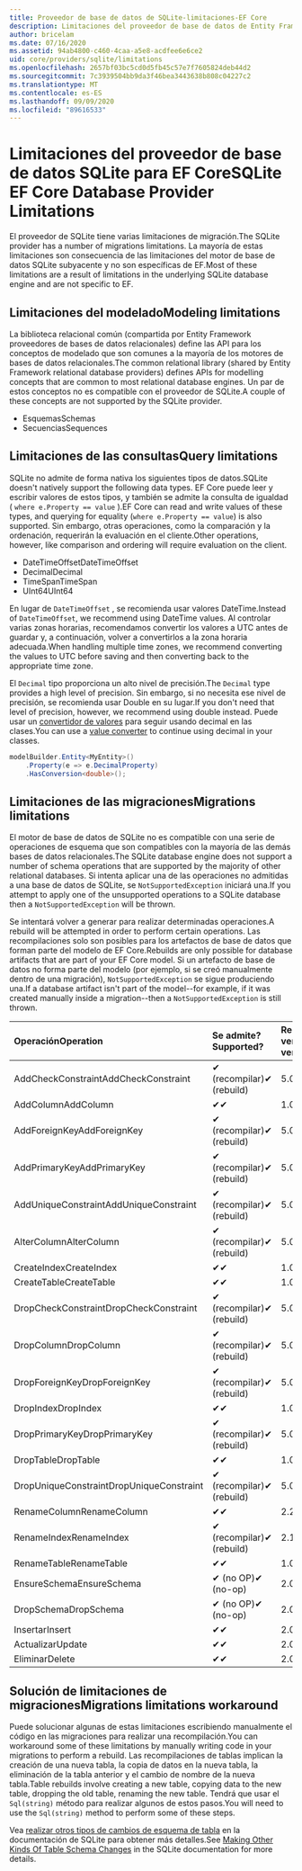 ```yaml
---
title: Proveedor de base de datos de SQLite-limitaciones-EF Core
description: Limitaciones del proveedor de base de datos de Entity Framework Core SQLite en comparación con otros proveedores
author: bricelam
ms.date: 07/16/2020
ms.assetid: 94ab4800-c460-4caa-a5e8-acdfee6e6ce2
uid: core/providers/sqlite/limitations
ms.openlocfilehash: 2657bf03bc5cd0d5fb45c57e7f7605824deb44d2
ms.sourcegitcommit: 7c3939504bb9da3f46bea3443638b808c04227c2
ms.translationtype: MT
ms.contentlocale: es-ES
ms.lasthandoff: 09/09/2020
ms.locfileid: "89616533"
---
```

# <a name="sqlite-ef-core-database-provider-limitations"></a><span data-ttu-id="43d9d-103">Limitaciones del proveedor de base de datos SQLite para EF Core</span><span class="sxs-lookup"><span data-stu-id="43d9d-103">SQLite EF Core Database Provider Limitations</span></span>

<span data-ttu-id="43d9d-104">El proveedor de SQLite tiene varias limitaciones de migración.</span><span class="sxs-lookup"><span data-stu-id="43d9d-104">The SQLite provider has a number of migrations limitations.</span></span> <span data-ttu-id="43d9d-105">La mayoría de estas limitaciones son consecuencia de las limitaciones del motor de base de datos SQLite subyacente y no son específicas de EF.</span><span class="sxs-lookup"><span data-stu-id="43d9d-105">Most of these limitations are a result of limitations in the underlying SQLite database engine and are not specific to EF.</span></span>

## <a name="modeling-limitations"></a><span data-ttu-id="43d9d-106">Limitaciones del modelado</span><span class="sxs-lookup"><span data-stu-id="43d9d-106">Modeling limitations</span></span>

<span data-ttu-id="43d9d-107">La biblioteca relacional común (compartida por Entity Framework proveedores de bases de datos relacionales) define las API para los conceptos de modelado que son comunes a la mayoría de los motores de bases de datos relacionales.</span><span class="sxs-lookup"><span data-stu-id="43d9d-107">The common relational library (shared by Entity Framework relational database providers) defines APIs for modelling concepts that are common to most relational database engines.</span></span> <span data-ttu-id="43d9d-108">Un par de estos conceptos no es compatible con el proveedor de SQLite.</span><span class="sxs-lookup"><span data-stu-id="43d9d-108">A couple of these concepts are not supported by the SQLite provider.</span></span>

* <span data-ttu-id="43d9d-109">Esquemas</span><span class="sxs-lookup"><span data-stu-id="43d9d-109">Schemas</span></span>
* <span data-ttu-id="43d9d-110">Secuencias</span><span class="sxs-lookup"><span data-stu-id="43d9d-110">Sequences</span></span>

## <a name="query-limitations"></a><span data-ttu-id="43d9d-111">Limitaciones de las consultas</span><span class="sxs-lookup"><span data-stu-id="43d9d-111">Query limitations</span></span>

<span data-ttu-id="43d9d-112">SQLite no admite de forma nativa los siguientes tipos de datos.</span><span class="sxs-lookup"><span data-stu-id="43d9d-112">SQLite doesn't natively support the following data types.</span></span> <span data-ttu-id="43d9d-113">EF Core puede leer y escribir valores de estos tipos, y también se admite la consulta de igualdad ( `where e.Property == value` ).</span><span class="sxs-lookup"><span data-stu-id="43d9d-113">EF Core can read and write values of these types, and querying for equality (`where e.Property == value`) is also supported.</span></span> <span data-ttu-id="43d9d-114">Sin embargo, otras operaciones, como la comparación y la ordenación, requerirán la evaluación en el cliente.</span><span class="sxs-lookup"><span data-stu-id="43d9d-114">Other operations, however, like comparison and ordering will require evaluation on the client.</span></span>

* <span data-ttu-id="43d9d-115">DateTimeOffset</span><span class="sxs-lookup"><span data-stu-id="43d9d-115">DateTimeOffset</span></span>
* <span data-ttu-id="43d9d-116">Decimal</span><span class="sxs-lookup"><span data-stu-id="43d9d-116">Decimal</span></span>
* <span data-ttu-id="43d9d-117">TimeSpan</span><span class="sxs-lookup"><span data-stu-id="43d9d-117">TimeSpan</span></span>
* <span data-ttu-id="43d9d-118">UInt64</span><span class="sxs-lookup"><span data-stu-id="43d9d-118">UInt64</span></span>

<span data-ttu-id="43d9d-119">En lugar de `DateTimeOffset` , se recomienda usar valores DateTime.</span><span class="sxs-lookup"><span data-stu-id="43d9d-119">Instead of `DateTimeOffset`, we recommend using DateTime values.</span></span> <span data-ttu-id="43d9d-120">Al controlar varias zonas horarias, recomendamos convertir los valores a UTC antes de guardar y, a continuación, volver a convertirlos a la zona horaria adecuada.</span><span class="sxs-lookup"><span data-stu-id="43d9d-120">When handling multiple time zones, we recommend converting the values to UTC before saving and then converting back to the appropriate time zone.</span></span>

<span data-ttu-id="43d9d-121">El `Decimal` tipo proporciona un alto nivel de precisión.</span><span class="sxs-lookup"><span data-stu-id="43d9d-121">The `Decimal` type provides a high level of precision.</span></span> <span data-ttu-id="43d9d-122">Sin embargo, si no necesita ese nivel de precisión, se recomienda usar Double en su lugar.</span><span class="sxs-lookup"><span data-stu-id="43d9d-122">If you don't need that level of precision, however, we recommend using double instead.</span></span> <span data-ttu-id="43d9d-123">Puede usar un [convertidor de valores](xref:core/modeling/value-conversions) para seguir usando decimal en las clases.</span><span class="sxs-lookup"><span data-stu-id="43d9d-123">You can use a [value converter](xref:core/modeling/value-conversions) to continue using decimal in your classes.</span></span>

``` csharp
modelBuilder.Entity<MyEntity>()
    .Property(e => e.DecimalProperty)
    .HasConversion<double>();
```

## <a name="migrations-limitations"></a><span data-ttu-id="43d9d-124">Limitaciones de las migraciones</span><span class="sxs-lookup"><span data-stu-id="43d9d-124">Migrations limitations</span></span>

<span data-ttu-id="43d9d-125">El motor de base de datos de SQLite no es compatible con una serie de operaciones de esquema que son compatibles con la mayoría de las demás bases de datos relacionales.</span><span class="sxs-lookup"><span data-stu-id="43d9d-125">The SQLite database engine does not support a number of schema operations that are supported by the majority of other relational databases.</span></span> <span data-ttu-id="43d9d-126">Si intenta aplicar una de las operaciones no admitidas a una base de datos de SQLite, se `NotSupportedException` iniciará una.</span><span class="sxs-lookup"><span data-stu-id="43d9d-126">If you attempt to apply one of the unsupported operations to a SQLite database then a `NotSupportedException` will be thrown.</span></span>

<span data-ttu-id="43d9d-127">Se intentará volver a generar para realizar determinadas operaciones.</span><span class="sxs-lookup"><span data-stu-id="43d9d-127">A rebuild will be attempted in order to perform certain operations.</span></span> <span data-ttu-id="43d9d-128">Las recompilaciones solo son posibles para los artefactos de base de datos que forman parte del modelo de EF Core.</span><span class="sxs-lookup"><span data-stu-id="43d9d-128">Rebuilds are only possible for database artifacts that are part of your EF Core model.</span></span> <span data-ttu-id="43d9d-129">Si un artefacto de base de datos no forma parte del modelo (por ejemplo, si se creó manualmente dentro de una migración), `NotSupportedException` se sigue produciendo una.</span><span class="sxs-lookup"><span data-stu-id="43d9d-129">If a database artifact isn't part of the model--for example, if it was created manually inside a migration--then a `NotSupportedException` is still thrown.</span></span>

| <span data-ttu-id="43d9d-130">Operación</span><span class="sxs-lookup"><span data-stu-id="43d9d-130">Operation</span></span>            | <span data-ttu-id="43d9d-131">Se admite?</span><span class="sxs-lookup"><span data-stu-id="43d9d-131">Supported?</span></span>  | <span data-ttu-id="43d9d-132">Requiere versión</span><span class="sxs-lookup"><span data-stu-id="43d9d-132">Requires version</span></span> |
|:---------------------|:------------|:-----------------|
| <span data-ttu-id="43d9d-133">AddCheckConstraint</span><span class="sxs-lookup"><span data-stu-id="43d9d-133">AddCheckConstraint</span></span>   | <span data-ttu-id="43d9d-134">✔ (recompilar)</span><span class="sxs-lookup"><span data-stu-id="43d9d-134">✔ (rebuild)</span></span> | <span data-ttu-id="43d9d-135">5.0</span><span class="sxs-lookup"><span data-stu-id="43d9d-135">5.0</span></span>              |
| <span data-ttu-id="43d9d-136">AddColumn</span><span class="sxs-lookup"><span data-stu-id="43d9d-136">AddColumn</span></span>            | <span data-ttu-id="43d9d-137">✔</span><span class="sxs-lookup"><span data-stu-id="43d9d-137">✔</span></span>           | <span data-ttu-id="43d9d-138">1.0</span><span class="sxs-lookup"><span data-stu-id="43d9d-138">1.0</span></span>              |
| <span data-ttu-id="43d9d-139">AddForeignKey</span><span class="sxs-lookup"><span data-stu-id="43d9d-139">AddForeignKey</span></span>        | <span data-ttu-id="43d9d-140">✔ (recompilar)</span><span class="sxs-lookup"><span data-stu-id="43d9d-140">✔ (rebuild)</span></span> | <span data-ttu-id="43d9d-141">5.0</span><span class="sxs-lookup"><span data-stu-id="43d9d-141">5.0</span></span>              |
| <span data-ttu-id="43d9d-142">AddPrimaryKey</span><span class="sxs-lookup"><span data-stu-id="43d9d-142">AddPrimaryKey</span></span>        | <span data-ttu-id="43d9d-143">✔ (recompilar)</span><span class="sxs-lookup"><span data-stu-id="43d9d-143">✔ (rebuild)</span></span> | <span data-ttu-id="43d9d-144">5.0</span><span class="sxs-lookup"><span data-stu-id="43d9d-144">5.0</span></span>              |
| <span data-ttu-id="43d9d-145">AddUniqueConstraint</span><span class="sxs-lookup"><span data-stu-id="43d9d-145">AddUniqueConstraint</span></span>  | <span data-ttu-id="43d9d-146">✔ (recompilar)</span><span class="sxs-lookup"><span data-stu-id="43d9d-146">✔ (rebuild)</span></span> | <span data-ttu-id="43d9d-147">5.0</span><span class="sxs-lookup"><span data-stu-id="43d9d-147">5.0</span></span>              |
| <span data-ttu-id="43d9d-148">AlterColumn</span><span class="sxs-lookup"><span data-stu-id="43d9d-148">AlterColumn</span></span>          | <span data-ttu-id="43d9d-149">✔ (recompilar)</span><span class="sxs-lookup"><span data-stu-id="43d9d-149">✔ (rebuild)</span></span> | <span data-ttu-id="43d9d-150">5.0</span><span class="sxs-lookup"><span data-stu-id="43d9d-150">5.0</span></span>              |
| <span data-ttu-id="43d9d-151">CreateIndex</span><span class="sxs-lookup"><span data-stu-id="43d9d-151">CreateIndex</span></span>          | <span data-ttu-id="43d9d-152">✔</span><span class="sxs-lookup"><span data-stu-id="43d9d-152">✔</span></span>           | <span data-ttu-id="43d9d-153">1.0</span><span class="sxs-lookup"><span data-stu-id="43d9d-153">1.0</span></span>              |
| <span data-ttu-id="43d9d-154">CreateTable</span><span class="sxs-lookup"><span data-stu-id="43d9d-154">CreateTable</span></span>          | <span data-ttu-id="43d9d-155">✔</span><span class="sxs-lookup"><span data-stu-id="43d9d-155">✔</span></span>           | <span data-ttu-id="43d9d-156">1.0</span><span class="sxs-lookup"><span data-stu-id="43d9d-156">1.0</span></span>              |
| <span data-ttu-id="43d9d-157">DropCheckConstraint</span><span class="sxs-lookup"><span data-stu-id="43d9d-157">DropCheckConstraint</span></span>  | <span data-ttu-id="43d9d-158">✔ (recompilar)</span><span class="sxs-lookup"><span data-stu-id="43d9d-158">✔ (rebuild)</span></span> | <span data-ttu-id="43d9d-159">5.0</span><span class="sxs-lookup"><span data-stu-id="43d9d-159">5.0</span></span>              |
| <span data-ttu-id="43d9d-160">DropColumn</span><span class="sxs-lookup"><span data-stu-id="43d9d-160">DropColumn</span></span>           | <span data-ttu-id="43d9d-161">✔ (recompilar)</span><span class="sxs-lookup"><span data-stu-id="43d9d-161">✔ (rebuild)</span></span> | <span data-ttu-id="43d9d-162">5.0</span><span class="sxs-lookup"><span data-stu-id="43d9d-162">5.0</span></span>              |
| <span data-ttu-id="43d9d-163">DropForeignKey</span><span class="sxs-lookup"><span data-stu-id="43d9d-163">DropForeignKey</span></span>       | <span data-ttu-id="43d9d-164">✔ (recompilar)</span><span class="sxs-lookup"><span data-stu-id="43d9d-164">✔ (rebuild)</span></span> | <span data-ttu-id="43d9d-165">5.0</span><span class="sxs-lookup"><span data-stu-id="43d9d-165">5.0</span></span>              |
| <span data-ttu-id="43d9d-166">DropIndex</span><span class="sxs-lookup"><span data-stu-id="43d9d-166">DropIndex</span></span>            | <span data-ttu-id="43d9d-167">✔</span><span class="sxs-lookup"><span data-stu-id="43d9d-167">✔</span></span>           | <span data-ttu-id="43d9d-168">1.0</span><span class="sxs-lookup"><span data-stu-id="43d9d-168">1.0</span></span>              |
| <span data-ttu-id="43d9d-169">DropPrimaryKey</span><span class="sxs-lookup"><span data-stu-id="43d9d-169">DropPrimaryKey</span></span>       | <span data-ttu-id="43d9d-170">✔ (recompilar)</span><span class="sxs-lookup"><span data-stu-id="43d9d-170">✔ (rebuild)</span></span> | <span data-ttu-id="43d9d-171">5.0</span><span class="sxs-lookup"><span data-stu-id="43d9d-171">5.0</span></span>              |
| <span data-ttu-id="43d9d-172">DropTable</span><span class="sxs-lookup"><span data-stu-id="43d9d-172">DropTable</span></span>            | <span data-ttu-id="43d9d-173">✔</span><span class="sxs-lookup"><span data-stu-id="43d9d-173">✔</span></span>           | <span data-ttu-id="43d9d-174">1.0</span><span class="sxs-lookup"><span data-stu-id="43d9d-174">1.0</span></span>              |
| <span data-ttu-id="43d9d-175">DropUniqueConstraint</span><span class="sxs-lookup"><span data-stu-id="43d9d-175">DropUniqueConstraint</span></span> | <span data-ttu-id="43d9d-176">✔ (recompilar)</span><span class="sxs-lookup"><span data-stu-id="43d9d-176">✔ (rebuild)</span></span> | <span data-ttu-id="43d9d-177">5.0</span><span class="sxs-lookup"><span data-stu-id="43d9d-177">5.0</span></span>              |
| <span data-ttu-id="43d9d-178">RenameColumn</span><span class="sxs-lookup"><span data-stu-id="43d9d-178">RenameColumn</span></span>         | <span data-ttu-id="43d9d-179">✔</span><span class="sxs-lookup"><span data-stu-id="43d9d-179">✔</span></span>           | <span data-ttu-id="43d9d-180">2.2.2</span><span class="sxs-lookup"><span data-stu-id="43d9d-180">2.2.2</span></span>            |
| <span data-ttu-id="43d9d-181">RenameIndex</span><span class="sxs-lookup"><span data-stu-id="43d9d-181">RenameIndex</span></span>          | <span data-ttu-id="43d9d-182">✔ (recompilar)</span><span class="sxs-lookup"><span data-stu-id="43d9d-182">✔ (rebuild)</span></span> | <span data-ttu-id="43d9d-183">2.1</span><span class="sxs-lookup"><span data-stu-id="43d9d-183">2.1</span></span>              |
| <span data-ttu-id="43d9d-184">RenameTable</span><span class="sxs-lookup"><span data-stu-id="43d9d-184">RenameTable</span></span>          | <span data-ttu-id="43d9d-185">✔</span><span class="sxs-lookup"><span data-stu-id="43d9d-185">✔</span></span>           | <span data-ttu-id="43d9d-186">1.0</span><span class="sxs-lookup"><span data-stu-id="43d9d-186">1.0</span></span>              |
| <span data-ttu-id="43d9d-187">EnsureSchema</span><span class="sxs-lookup"><span data-stu-id="43d9d-187">EnsureSchema</span></span>         | <span data-ttu-id="43d9d-188">✔ (no OP)</span><span class="sxs-lookup"><span data-stu-id="43d9d-188">✔ (no-op)</span></span>   | <span data-ttu-id="43d9d-189">2.0</span><span class="sxs-lookup"><span data-stu-id="43d9d-189">2.0</span></span>              |
| <span data-ttu-id="43d9d-190">DropSchema</span><span class="sxs-lookup"><span data-stu-id="43d9d-190">DropSchema</span></span>           | <span data-ttu-id="43d9d-191">✔ (no OP)</span><span class="sxs-lookup"><span data-stu-id="43d9d-191">✔ (no-op)</span></span>   | <span data-ttu-id="43d9d-192">2.0</span><span class="sxs-lookup"><span data-stu-id="43d9d-192">2.0</span></span>              |
| <span data-ttu-id="43d9d-193">Insertar</span><span class="sxs-lookup"><span data-stu-id="43d9d-193">Insert</span></span>               | <span data-ttu-id="43d9d-194">✔</span><span class="sxs-lookup"><span data-stu-id="43d9d-194">✔</span></span>           | <span data-ttu-id="43d9d-195">2.0</span><span class="sxs-lookup"><span data-stu-id="43d9d-195">2.0</span></span>              |
| <span data-ttu-id="43d9d-196">Actualizar</span><span class="sxs-lookup"><span data-stu-id="43d9d-196">Update</span></span>               | <span data-ttu-id="43d9d-197">✔</span><span class="sxs-lookup"><span data-stu-id="43d9d-197">✔</span></span>           | <span data-ttu-id="43d9d-198">2.0</span><span class="sxs-lookup"><span data-stu-id="43d9d-198">2.0</span></span>              |
| <span data-ttu-id="43d9d-199">Eliminar</span><span class="sxs-lookup"><span data-stu-id="43d9d-199">Delete</span></span>               | <span data-ttu-id="43d9d-200">✔</span><span class="sxs-lookup"><span data-stu-id="43d9d-200">✔</span></span>           | <span data-ttu-id="43d9d-201">2.0</span><span class="sxs-lookup"><span data-stu-id="43d9d-201">2.0</span></span>              |

## <a name="migrations-limitations-workaround"></a><span data-ttu-id="43d9d-202">Solución de limitaciones de migraciones</span><span class="sxs-lookup"><span data-stu-id="43d9d-202">Migrations limitations workaround</span></span>

<span data-ttu-id="43d9d-203">Puede solucionar algunas de estas limitaciones escribiendo manualmente el código en las migraciones para realizar una recompilación.</span><span class="sxs-lookup"><span data-stu-id="43d9d-203">You can workaround some of these limitations by manually writing code in your migrations to perform a rebuild.</span></span> <span data-ttu-id="43d9d-204">Las recompilaciones de tablas implican la creación de una nueva tabla, la copia de datos en la nueva tabla, la eliminación de la tabla anterior y el cambio de nombre de la nueva tabla.</span><span class="sxs-lookup"><span data-stu-id="43d9d-204">Table rebuilds involve creating a new table, copying data to the new table, dropping the old table, renaming the new table.</span></span> <span data-ttu-id="43d9d-205">Tendrá que usar el `Sql(string)` método para realizar algunos de estos pasos.</span><span class="sxs-lookup"><span data-stu-id="43d9d-205">You will need to use the `Sql(string)` method to perform some of these steps.</span></span>

<span data-ttu-id="43d9d-206">Vea [realizar otros tipos de cambios de esquema de tabla](https://sqlite.org/lang_altertable.html#otheralter) en la documentación de SQLite para obtener más detalles.</span><span class="sxs-lookup"><span data-stu-id="43d9d-206">See [Making Other Kinds Of Table Schema Changes](https://sqlite.org/lang_altertable.html#otheralter) in the SQLite documentation for more details.</span></span>

